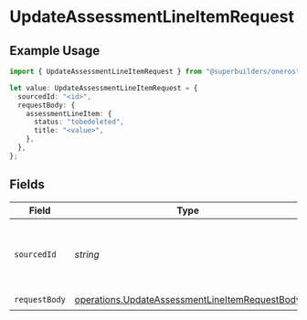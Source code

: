 # UpdateAssessmentLineItemRequest

## Example Usage

```typescript
import { UpdateAssessmentLineItemRequest } from "@superbuilders/oneroster/models/operations";

let value: UpdateAssessmentLineItemRequest = {
  sourcedId: "<id>",
  requestBody: {
    assessmentLineItem: {
      status: "tobedeleted",
      title: "<value>",
    },
  },
};
```

## Fields

| Field                                                                                                            | Type                                                                                                             | Required                                                                                                         | Description                                                                                                      |
| ---------------------------------------------------------------------------------------------------------------- | ---------------------------------------------------------------------------------------------------------------- | ---------------------------------------------------------------------------------------------------------------- | ---------------------------------------------------------------------------------------------------------------- |
| `sourcedId`                                                                                                      | *string*                                                                                                         | :heavy_check_mark:                                                                                               | The sourcedId of the assessment line item to update                                                              |
| `requestBody`                                                                                                    | [operations.UpdateAssessmentLineItemRequestBody](../../models/operations/updateassessmentlineitemrequestbody.md) | :heavy_check_mark:                                                                                               | N/A                                                                                                              |